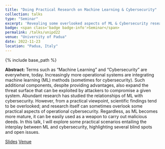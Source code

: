 ```yaml
---
title: "Doing Practical Research on Machine Learning & Cybersecurity"
collection: talks
type: "Seminar"
excerpt: 'Revealing some overlooked aspects of ML & Cybersecurity research'
badge: <span class='badge badge-info'>Seminar</span>
permalink: /talks/unipd22
venue: "University of Padua"
date: 2022-11-23
location: "Padua, Italy"
---
```

{% include base_path %}

**Abstract:** Terms such as “Machine Learning” and “Cybersecurity” are everywhere, today. Increasingly more operational systems are integrating machine learning (ML) methods (sometimes for cybersecurity). Such additional components, despite providing advantages, also expand the threat surface that can be exploited by attackers to compromise a given system. Abundant research has studied the relationships of ML with cybersecurity. However, from a practical viewpoint, scientific findings tend to be overlooked; and research itself can sometimes overlook some practical aspects of operational cybersecurity. Regardless, as ML becomes more mature, it can be easily used as a weapon to carry out malicious deeds. In this talk, I will explore some practical scenarios entailing the interplay between ML and cybersecurity, highlighting several blind spots and open issues.



<a class="btn btn-outline-primary my-1 mr-1 btn-sm" href="{{ base_path }}/files/talks/unipd22.pdf" target="_blank" rel="noopener">Slides</a>
<a class="btn btn-outline-primary my-1 mr-1 btn-sm" href="https://en.didattica.unipd.it/off/2022/LM/SC/SC2598/000ZZ/SCQ1098227/N0" target="_blank" rel="noopener">Venue</a>